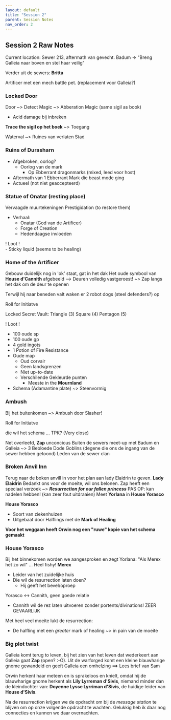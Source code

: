 ```yaml
---
layout: default
title: "Session 2"
parent: Session Notes
nav_order: 2
---
```


## Session 2 Raw Notes

Current location: Sewer 213, aftermath van gevecht.
Badum -> "Breng Galleia naar boven en stel haar veilig"

Verder uit de sewers: **Britta**

Artificer met een mech battle pet.
(replacement voor Galleia?)

### Locked Door

Door ~> Detect Magic ~> Abberation Magic  (same sigil as book)

* Acid damage bij inbreken

**Trace the sigil op het boek** ~> Toegang

Waterval ~> Ruines van verlaten Stad

### Ruins of Durasharn

- Afgebroken, oorlog?
  - Oorlog van de mark
    - Op Ebberrant dragonmarks (mixed, leed voor host)
- Aftermath van 1 Ebberrant Mark die beast mode ging
- Actueel (not niet geaccepteerd)

### Statue of Onatar (resting place)
Vervaagde muurtekeningen
Prestigidation (to restore them)

- Verhaal:
  - Onatar (God van de Artificer)
  - Forge of Creation
  - Hedendaagse invloeden

<div class="text-green-000">
 ! Loot !
</div>  
- Sticky liquid (seems to be healing)

### Home of the Artificer
Gebouw duidelijk nog in 'ok' staat, gat in het dak
Het oude symbool van **House d'Cannith** afgebeeld
--> Deuren volledig vastgeroest!
~> Zap langs het dak om de deur te openen

Terwijl hij naar beneden valt waken er 2 robot dogs (steel defenders?) op
<div class="text-red-000">
 Roll for Initiatve
</div>

Locked Secret Vault:
Triangle (3)
Square (4)
Pentagon (5)

<div class="text-green-000">
 ! Loot !
</div>

- 100 oude sp
- 100 oude gp
- 4 gold ingots
- 1 Potion of Fire Resistance
- Oude map
  - Oud corvair
  - Geen landsgrenzen
  - Niet up-to-date
  - Verschilende Gekleurde punten
    - Meeste in the **Mournland**
- Schema (Adamantine plate) ~> Steenvormig

### Ambush
Bij het buitenkomen ~> Ambush door Slasher!

<div class="text-red-000">
 Roll for Initiatve
</div>

die wil het schema ... TPK? (Very close)

Net overleefd, **Zap** unconcious
Buiten de sewers meet-up met Badum en Galleia ~> 3 Bebloede Dode Goblins (degene die ons de ingang van de sewer hebben getoond) Leden van de sewer clan

### Broken Anvil Inn
Terug naar de boken anvill in voor het plan aan lady Elaidrin te geven.
**Lady Elaidrin**
Bedankt ons voor de moeite, wil ons belonen.
Zap heeft een speciaal verzoek ~> ***Resurrection for our fallen princess***
PAS OP: kan nadelen hebben! (kan zeer fout uitdraaien)
Meet **Yorlana** in **House Yorasco**

**House Yorasco**
- Soort van ziekenhuizen
- Uitgebaat door Halflings met de **Mark of Healing**

**Voor het weggaan heeft Orwin nog een "ruwe" kopie van het schema gemaakt**

### House Yorasco
Bij het binnekomen worden we aangesproken en zegt Yorlana:
"Als Merex het zo wil"
... Heel fishy!
**Merex**
- Leider van het zuidelijke huis
- Die wil de resurrection laten doen?
  - Hij geeft het bevel/oproep

Yorasco <-> Cannith, geen goede relatie
- Cannith wil de rez laten uitvoeren zonder portents/divinations!
ZEER GEVAARLIJK

Met heel veel moeite lukt de resurrection:
- De halfling met een *greater* mark of healing ~> in pain van de moeite

### Big plot twist
Galleia komt terug to leven, bij het zien van het leven dat wederkeert aan Galleia gaat **Zap** (open? :-O).
Uit de warforged komt een kleine blauwharige gnome gewandeld en geeft Galleia een omhelzing
==> Lees brief van Sam

Orwin herkent haar meteen en is sprakeloos en knielt, omdat hij de blauwharige gnome herkent als **Lily Lyrreman d'Sivis**, niemand minder dan de kleindochter van: **Doyenne Lysse Lyrriman d'Sivis**, de huidige leider van **House d'Sivis**.

Na de resurrection krijgen we de opdracht om bij de *message station* te blijven om op onze volgende opdracht te wachten.
Gelukkig heb ik daar nog connecties en kunnen we daar overnachten.
